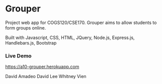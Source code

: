 # Grouper
Project web app for COGS120/CSE170. 
Grouper aims to allow students to form groups online.

Built with Javascript, CSS, HTML, JQuery, Node.js, Express.js, Handlebars.js, Bootstrap

### Live Demo
https://a10-grouper.herokuapp.com

David Amadeo
David Lee
Whitney Vien
